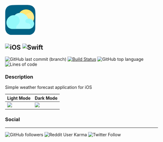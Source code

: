 <img src="/Screenshots/Application Icon.png" width="100" align=middle>


![iOS](https://img.shields.io/badge/iOS-414141?style=flat&logo=ios&logoColor=white) ![Swift](https://img.shields.io/badge/Swift-FA7343?style=flat&logo=swift&logoColor=white)
------
![GitHub last commit (branch)](https://img.shields.io/github/last-commit/oguzhanvarsak/Weather) [![Build Status](https://travis-ci.com/oguzhanvarsak/Weather.svg)](https://travis-ci.com/oguzhanvarsak/Weather) ![GitHub top language](https://img.shields.io/github/languages/top/oguzhanvarsak/Weather) ![Lines of code](https://img.shields.io/tokei/lines/github/oguzhanvarsak/Weather)

### Description
Simple weather forecast application for iOS


Light Mode | Dark Mode
------------ | -------------
<img src="https://i.imgur.com/Vr8THTZ.png" width="250"> | <img src="https://i.imgur.com/nkzWcK6.png" width="250">

### Social

-------------
![GitHub followers](https://img.shields.io/github/followers/oguzhanvarsak?style=social) ![Reddit User Karma](https://img.shields.io/reddit/user-karma/combined/oguzhanvarsak?style=social) ![Twitter Follow](https://img.shields.io/twitter/follow/oguzhanvarsak?style=social)




